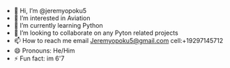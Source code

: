 - 👋 Hi, I’m @jeremyopoku5
- 👀 I’m interested in Aviation 
- 🌱 I’m currently learning Python
- 💞️ I’m looking to collaborate on any Pyton related projects 
- 📫 How to reach me email Jeremyopoku5@gmail.com cell:+19297145712
- 😄 Pronouns: He/Him
- ⚡ Fun fact: im 6'7

<!---
jeremyopoku5/jeremyopoku5 is a ✨ special ✨ repository because its `README.md` (this file) appears on your GitHub profile.
You can click the Preview link to take a look at your changes.
--->
